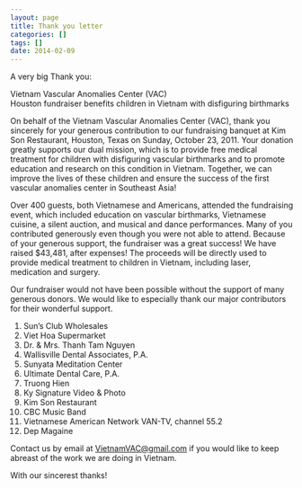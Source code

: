 ```yaml
---
layout: page
title: Thank you letter
categories: []
tags: []
date: 2014-02-09
---
```

A very big Thank you:

Vietnam Vascular Anomalies Center (VAC)  
Houston fundraiser benefits children in Vietnam with disfiguring birthmarks

On behalf of the Vietnam Vascular Anomalies Center (VAC), thank you sincerely for your generous contribution to our fundraising banquet at Kim Son Restaurant, Houston, Texas on Sunday, October 23, 2011. Your donation greatly supports our dual mission, which is to provide free medical treatment for children with disfiguring vascular birthmarks and to promote education and research on this condition in Vietnam. Together, we can improve the lives of these children and ensure the success of the first vascular anomalies center in Southeast Asia!

Over 400 guests, both Vietnamese and Americans, attended the fundraising event, which included education on vascular birthmarks, Vietnamese cuisine, a silent auction, and musical and dance performances. Many of you contributed generously even though you were not able to attend. Because of your generous support, the fundraiser was a great success! We have raised $43,481, after expenses! The proceeds will be directly used to provide medical treatment to children in Vietnam, including laser, medication and surgery.

Our fundraiser would not have been possible without the support of many generous donors. We would like to especially thank our major contributors for their wonderful support.

1. Sun’s Club Wholesales  
1. Viet Hoa Supermarket  
1. Dr. & Mrs. Thanh Tam Nguyen  
1. Wallisville Dental Associates, P.A.  
1. Sunyata Meditation Center  
1. Ultimate Dental Care, P.A.  
1. Truong Hien  
1. Ky Signature Video & Photo  
1. Kim Son Restaurant  
1. CBC Music Band  
1. Vietnamese American Network VAN-TV, channel 55.2  
1. Dep Magaine

Contact us by email at VietnamVAC@gmail.com if you would like to keep abreast of the work we are doing in Vietnam.

With our sincerest thanks!

